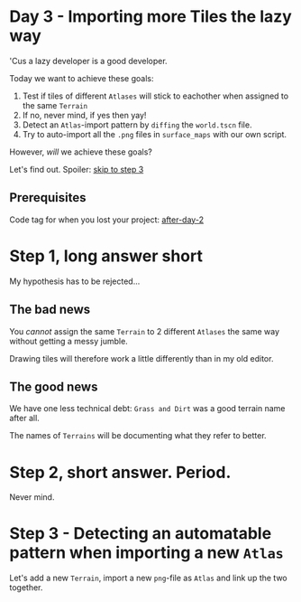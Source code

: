 # Day 3 - Importing more Tiles the lazy way

'Cus a lazy developer is a good developer.

Today we want to achieve these goals:

1. Test if tiles of different `Atlases` will stick to eachother when assigned to the same `Terrain`
2. If no, never mind, if yes then yay!
3. Detect an `Atlas`-import pattern by `diffing` the `world.tscn` file.
4. Try to auto-import all the `.png` files in `surface_maps` with our own script.

However, _will_ we achieve these goals?

Let's find out. Spoiler: [skip to step 3](#step-3---detecting-an-automatable-pattern-when-importing-a-new-atlas)

## Prerequisites

Code tag for when you lost your project: [after-day-2](https://github.com/Teaching-myself-Godot/godot-zelia/tree/after-day-2)

# Step 1, long answer short

My hypothesis has to be rejected...

## The bad news

You _cannot_ assign the same `Terrain` to 2 different `Atlases` the same way without getting a messy jumble. 

Drawing tiles will therefore work a little differently than in my old editor.

## The good news

We have one less technical debt: `Grass and Dirt` was a good terrain name after all.

The names of `Terrains` will be documenting what they refer to better.

# Step 2, short answer. Period.

Never mind.

# Step 3 - Detecting an automatable pattern when importing a new `Atlas`

Let's add a new `Terrain`, import a new `png`-file as `Atlas` and link up the two together.